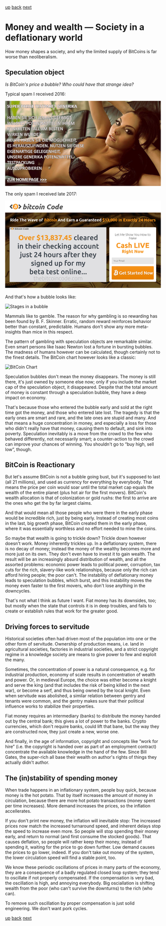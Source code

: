 [up](squid.md) [back](squid-pow.md) [next](squid-chain.md)

# Money and wealth — Society in a deflationary world

How money shapes a society, and why the limited supply of BitCoins is
far worse than neoliberalism.

## Speculation object

_Is BitCoin's price a bubble?  Who could have that strange idea?_

Typical spam I received 2016:

![Spam 2016](../doc/spam-2016.jpg)

The only spam I received late 2017:

![Spam 2017](../doc/spam-2017.jpg)

And that's how a bubble looks like:

![Stages in a bubble](https://people.hofstra.edu/geotrans/eng/ch7en/conc7en/img/stages_bubble.png)

Mammals like to gamble.  The reason for why gambling is so rewarding
has been found by B. F. Skinner.  Erratic, random reward reinforces
behavior better than constant, predictable.  Humans don't show any
more meta-insights than mice in this respect.

The pattern of gambling with speculation objects are remarkable
similar.  Even smart persons like Isaac Newton lost a fortune in
bursting bubbles.  The madness of humans however can be calculated,
though certainly not to the finest details.  The BitCoin chart however
looks like a classic:

![BitCoin Chart](https://assets.bwbx.io/images/users/iqjWHBFdfxIU/iFKLTQNYjslA/v4/800x-1.png)

Speculation bubbles don't mean the money disappears.  The money is
still there, it's just owned by someone else now; only if you include
the market cap of the speculation object, it disappeared.  Despite
that the total amount of money is constant through a speculation
bubble, they have a deep impact on economy.

That's because those who entered the bubble early and sold at the
right time got the money, and those who entered late lost.  The
tragedy is that the early ones are smart and rare, and the late ones
are stupid and many.  And that means a huge concentration in money,
and especially a loss for those who didn't really have that money,
causing them to default, and sink into poverty.  Speculation
inevitably is a move from the crowd to the few who behaved
differently, not necessarily smart; a counter-action to the crowd can
improve your chances of winning.  You shouldn't go to “buy high, sell
low”, though.

## BitCoin is Reactionary

But let's assume BitCoin is not a bubble going bust, but it's supposed
to last (all 21 millions), and used as currency for everything by
everybody.  That means the price per coin would soar until the total
market cap equals the wealth of the entire planet (plus hot air for
the first movers).  BitCoin's wealth allocation is that of
colonization or gold rushs: the first to arrive are the ones who get
the by far largest claims.

And that would mean all those people who were there in the early phase
would be incredible rich, just by being early.  Instead of creating
most coins in the last, big growth phase, BitCoin created them in the
early phase, where it was essentially worthless and no effort needed
to mine the coins.

So maybe that wealth is going to trickle down?  Trickle down however
doesn't work.  Money inherently trickles up.  In a deflationary
system, there is no decay of money; instead the money of the wealthy
becomes more and more just on its own.  They don't even have to invest
it to gain wealth.  The result will be an increasingly absurd
distribution of wealth, and all the assorted problems: economic power
leads to political power, corruption, tax cuts for the rich,
slavery-like work relationships, because only the rich can afford
hiring people; the poor can't.  The instability of deflationary money
leads to speculation bubbles, which burst, and this instability moves
the money even faster to the first movers, who don't lose anything in
the downcycles.

That's not what I think as future I want.  Fiat money has its
downsides, too; but mostly when the state that controls it is in deep
troubles, and fails to create or establish rules that work for the
greater good.

## Driving forces to servitude

Historical societies often had driven most of the population into one
or the other form of servitude.  Ownership of production means,
i.e. land in agricultural societies, factories in industrial
societies, and a strict copyright regime in a knowledge society are
means to give power to few and exploit the many.

Sometimes, the concentration of power is a natural consequence,
e.g. for industrial production, economy of scale results in
concentration of wealth and power.  Or, in medieval Europe, the choice
was either become a knight and serve the king (and that includes the
risk of being killed in the next war), or become a serf, and thus
being owned by the local knight.  Even when servitude was abolished, a
similar relation between gentry and tenants were common, and the
gentry makes sure that their political influence works to stabilize
their properties.

Fiat money requires an intermediary (banks) to distribute the money
handed out by the central bank; this gives a lot of power to the
banks.  Crypto currencies, which don't require banks, could lift that
bane, but the way they are constructed now, they just create a new,
worse one.

And finally, in the age of information, copyright and concepts like
“work for hire” (i.e. the copyright is handed over as part of an
employment contract) concentrate the available knowledge in the hand
of the few.  Since Bill Gates, the super-rich all base their wealth on
author's rights of things they actually didn't author.

## The (in)stability of spending money

When trade happens in an inflationary system, people buy quick,
because money is the hot potato.  That by itself increases the amount
of money in circulation, because there are more hot potato
transactions (money spent per time increases).  More demand increases
the prices, so the inflation accellerates.

If you don't print new money, the inflation will inevitable stop: The
increased prices now match the increased turnaround speed, and
inherent delays stop the speed to increase even more.  So people will
stop spending their money early, and return to normal (and first
consume the stocked goods).  That causes deflation, so people will
rather keep their money, instead of spending it, waiting for the price
to go down further.  Low demand causes the prices to go lower, indeed.
If you don't take out money of the system, the lower circulation speed
will find a stable point, too.

We know these periodic oscillations of prices in many parts of the
economy, they are a consequence of a badly regulated closed loop
system; they tend to oscillate if not properly compensated.  If the
compensation is very bad, the oscillation is high, and annoying
everybody.  Big osciallation is shifting wealth from the poor (who
can't survive the downturns) to the rich (who can).

To remove such oscillation by proper compensation is just solid
engineering.  We don't want pork cycles.

[up](squid.md) [back](squid-pow.md) [next](squid-chain.md)
